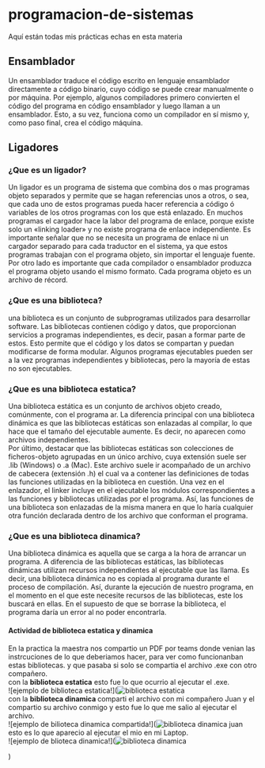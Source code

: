 # programacion-de-sistemas
Aquí están todas mis prácticas echas en esta materia
## Ensamblador
Un ensamblador traduce el código escrito en lenguaje ensamblador directamente a código binario, cuyo código se puede crear manualmente o por máquina. Por ejemplo, algunos compiladores primero convierten el código del programa en código ensamblador y luego llaman a un ensamblador. Esto, a su vez, funciona como un compilador en sí mismo y, como paso final, crea el código máquina. <br>
## Ligadores
### ¿Que es un ligador?
Un ligador es un programa de sistema que combina dos o mas programas objeto separados y permite que se hagan referencias unos a otros, o sea, que cada uno de estos programas pueda hacer referencia a código ó variables de los otros programas con los que está enlazado. En muchos programas el cargador hace la labor del programa de enlace, porque existe solo un «linking loader» y no existe programa de enlace independiente. Es importante señalar que no se necesita un programa de enlace ni un cargador separado para cada traductor en el sistema, ya que estos programas trabajan con el programa objeto, sin importar el lenguaje fuente. Por otro lado es importante que cada compilador o ensamblador produzca el programa objeto usando el mismo formato. Cada programa objeto es un archivo de récord.<br>
### ¿Que es una biblioteca?
una biblioteca es un conjunto de subprogramas utilizados para desarrollar software. Las bibliotecas contienen código y datos, que proporcionan servicios a programas independientes, es decir, pasan a formar parte de estos. Esto permite que el código y los datos se compartan y puedan modificarse de forma modular. Algunos programas ejecutables pueden ser a la vez programas independientes y bibliotecas, pero la mayoría de estas no son ejecutables.<br>
### ¿Que es una biblioteca estatica?
Una biblioteca estática es un conjunto de archivos objeto creado, comúnmente, con el programa ar. La diferencia principal con una biblioteca dinámica es que las bibliotecas estáticas son enlazadas al compilar, lo que hace que el tamaño del ejecutable aumente. Es decir, no aparecen como archivos independientes.<br>
Por último, destacar que las bibliotecas estáticas son colecciones de ficheros-objeto agrupadas en un único archivo, cuya extensión suele ser .lib (Windows) o .a (Mac). Este archivo suele ir acompañado de un archivo de cabecera (extensión .h) el cual va a contener las definiciones de todas las funciones utilizadas en la biblioteca en cuestión. Una vez en el enlazador, el linker incluye en el ejecutable los módulos correspondientes a las funciones y bibliotecas utilizadas por el programa. Así, las funciones de una biblioteca son enlazadas de la misma manera en que lo haría cualquier otra función declarada dentro de los archivo que conforman el programa.<br>
### ¿Que es una biblioteca dinamica?
Una biblioteca dinámica es aquella que se carga a la hora de arrancar un programa. A diferencia de las bibliotecas estáticas, las bibliotecas dinámicas utilizan recursos independientes al ejecutable que las llama. Es decir, una biblioteca dinámica no es copiada al programa durante el proceso de compilación. Así, durante la ejecución de nuestro programa, en el momento en el que este necesite recursos de las bibliotecas, este los buscará en ellas. En el supuesto de que se borrase la biblioteca, el programa daría un error al no poder encontrarla.<br>
#### Actividad de biblioteca estatica y dinamica
En la practica la maestra nos compartio un PDF por teams donde venian las instrcuciones de lo que deberiamos hacer, para ver como funcionanban estas bibliotecas. y que pasaba si solo se compartia el archivo .exe con otro compañero.<br>
con la <strong>biblioteca estatica</strong> esto fue lo que ocurrio al ejecutar el .exe.<br>
![ejemplo de biblioteca estatica!](![biblioteca estatica](https://user-images.githubusercontent.com/113700163/190680485-773bac7a-17c0-400c-8eb6-77a1e524dcd1.png)<br>
con la <strong>biblioteca dinamica </strong> comparti el archivo con mi compañero Juan y el compartio su archivo conmigo y esto fue lo que me salio al ejecutar el archivo.<br>
![ejemplo de bilioteca dinamica compartida!](![biblioteca dinamica juan](https://user-images.githubusercontent.com/113700163/190681078-bd732e24-0567-4360-a5a6-a32e61089762.png)
esto es lo que aparecio al ejecutar el mio en mi Laptop.<br>
![ejemplo de blioteca dinamica!](![biblioteca dinamica](https://user-images.githubusercontent.com/113700163/190681324-253d8dae-277b-4952-a057-99a030dbd9d8.png)


)
